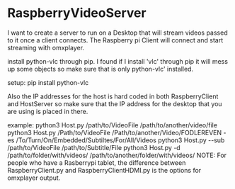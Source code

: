 # RaspberryVideoServer
I want to create a server to run on a Desktop that will stream videos passed to it once a client connects. The Raspberry pi Client will connect and start streaming with omxplayer.

install python-vlc through pip. I found if I install 'vlc' through pip it will mess up some objects so make sure that is only
python-vlc' installed. 

setup:
pip install python-vlc

Also the IP addresses for the host is hard coded in both RaspberryClient and HostServer so make sure that the IP address
for the desktop that you are using is placed in there. 

example: 
	python3 Host.py /path/to/VideoFile /path/to/another/video/file
	python3 Host.py /Path/to/VideoFile /Path/to/another/Video/FODLEREVEN -es /To/Turn/On/Embedded/Subtiltes/For/All/Videos
	python3 Host.py --sub /path/to/VideoFile /path/to/Subtitle/File
	python3 Host.py -d /path/to/folder/with/videos/ /path/to/another/folder/with/videos/
NOTE:
	For people who have a Rasberrypi tablet, the difference between RaspberryClient.py and RaspberryClientHDMI.py
	is the options for omxplayer output.
